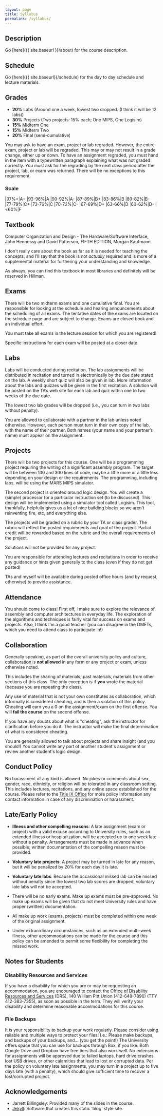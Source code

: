 ```yaml
---
layout: page
title: Syllabus
permalink: /syllabus/
---
```


## Description

Go [here]({{ site.baseurl }}/about) for the course description.

## Schedule

Go [here]({{ site.baseurl}}/schedule) for the day to day schedule and lecture materials.

## Grades

* **20%** Labs (Around one a week, lowest two dropped. (I think it will be 12 labs))
* **30%** Projects (Two projects: 15% each; One MIPS, One Logisim)
* **15%** Midterm One
* **15%** Midterm Two
* **20%** Final (semi-cumulative)

You may ask to have an exam, project or lab regraded. However, the entire exam, project or lab will be regraded. This may or may not result in a grade change, either up or down. To have an assignment regraded, you must hand in the item with a typewritten paragraph explaining what was not graded correctly. You must ask for the regrading by the next class period after the project, lab, or exam was returned. There will be no exceptions to this requirement.

### Scale

|97%+|A+
|93-96%|A
|90-92%|A-
|87-89%|B+
|83-86%|B
|80-82%|B-
|77-79%|C+
|73-76%|C
|70-72%|C-
|67-69%|D+
|63-66%|D
|60-62%|D-
|<60%|F


## Textbook

Computer Organization and Design - The Hardware/Software Interface, John Hennessy and David Patterson, FIFTH EDITION, Morgan Kaufmann.

I don't really care about the book as far as it is needed for teaching the concepts, and I'll say that the book is not *actually* required and is more of a supplemental material for furthering your understanding and knowledge.

As always, you can find this textbook in most libraries and definitely will be reserved in Hillman.

## Exams

There will be two midterm exams and one cumulative final.
You are responsible for looking at the schedule and hearing announcements about the scheduling of all exams.
The tentative dates of the exams are located on the schedule page and are subject to change.
Exams are closed book and an individual effort.

You must take all exams in the lecture session for which you are registered!

Specific instructions for each exam will be posted at a closer date.

## Labs

Labs will be conducted during recitation. The lab assignments will be distributed in recitation and turned in electronically by the due date stated on the lab. A weekly short quiz will also be given in lab. More information about the labs and quizzes will be given in the first recitation. A solution will be posted on the TA’s web site for each lab and quiz within one to two weeks of the due date.

The lowest two lab grades will be dropped (i.e., you can turn in two labs without penalty).

You are allowed to collaborate with a partner in the lab unless noted otherwise. However, each person must turn in their own copy of the lab, with the name of their partner. Both names (your name and your partner’s name) must appear on the assignment.

## Projects

There will be two projects for this course.
One will be a programming project requiring the writing of a significant assembly program.
The target will be between 100 and 300 lines of code, maybe a little more or a little less depending on your design or the requirements.
The programming, including labs, will be using the MARS MIPS simulator.

The second project is oriented around logic design.
You will create a (simple) processor for a particular instruction set (to be discussed).
This design will be implemented using a simulator tool called Logisim.
This tool, thankfully, helpfully gives us a lot of nice building blocks so we aren't reinventing fire, etc, and everything else.

The projects will be graded on a rubric by your TA or class grader.
The rubric will reflect the posted requirements and goal of the project.
Partial credit will be rewarded based on the rubric and the overall requirements of the project.

Solutions will not be provided for any project.

You are responsible for attending lectures and recitations in order to receive any guidance or hints given generally to the class (even if they do not get posted)

TAs and myself will be available during posted office hours (and by request, otherwise) to provide assistance.

## Attendance

You should come to class!
First off, I make sure to explore the relevance of assembly and computer architectures in everyday life.
The exploration of the algorithms and techniques is fairly vital for success on exams and projects.
Also, I think I'm a good teacher (you can disagree in the OMETs, which you need to attend class to participate in!)

## Collaboration

Generally speaking, as part of the overall university policy and culture, collaboration is **not allowed** in any form or any project or exam, unless otherwise noted.

This includes the sharing of materials, past materials, materials from other sections of this class. The only exception is if **you** wrote the material (because you are repeating the class).

Any use of material that is not your own constitutes as collaboration, which informally is considered cheating, and is then a violation of this policy.
Cheating will earn you a 0 on the assignment/exam on the first offense. You will **fail the course** on the second offense.

If you have any doubts about what is "cheating", ask the instructor for clarification before you do it. The instructor will make the final determination of what is considered cheating.

You are generally allowed to talk about projects and share insight (and you should!) You cannot write any part of another student's assignment or review another student's logic design.

## Conduct Policy

No harassment of any kind is allowed.
No jokes or comments about sex, gender, race, ethnicity, or religion will be tolerated in any classroom setting.
This includes lectures, recitations, and any online space established for the course.
Please refer to the [Title IX Office](https://www.titleix.pitt.edu/) for more policy information any contact information in case of any discrimination or harassment.

## Late/Early Policy

* **Illness and other compelling reasons**: A late assignment (exam or project) with a valid excuse according to University rules, such as an extended illness or hospitalization, will be accepted up to one week late without a penalty. Arrangements must be made in advance when possible; written documentation of the compelling reason must be provided.

* **Voluntary late projects**: A project may be turned in late for any reason, but it will be penalized by 20% for each day it is late.

* **Voluntary late labs**: Because the occassional missed lab can be missed without penalty since the lowest two lab scores are dropped, voluntary late labs will not be accepted.

* There will be no early exams. Make up exams must be pre-approved. No make up exams will be given that do not meet University rules and have proper (written) documentation.

* All make up work (exams, projects) must be completed within one week of the original assignment.

* Under extraordinary circumstances, such as an extended multi-week illness, other accommodations can be made for the course and this policy can be amended to permit some flexibility for completing the missed work.

## Notes for Students

### Disability Resources and Services

If you have a disability for which you are or may be requesting an accommodation, you are encouraged to contact the [Office of Disability Resources and Services](https://www.studentaffairs.pitt.edu/drs/) (DRS), 140 William Pitt Union (412-648-7890) (TTY 412-383-7355), as soon as possible in the term. They will verify your disability and determine reasonable accommodations for this course.

### File Backups

It is your responsibility to backup your work regularly. Please consider using reliable and multiple ways to protect your files! I.e.: Please make backups, and backups of your backups, and… (you get the point!) The University offers space that you can use for backups through Box, if you like. Both Google Drive and Dropbox have free tiers that also work well. No extensions for assignments will be approved due to failed laptops, hard drive crashes, lost USB drives, or other calamities that lead to lost or corrupted data. Per the policy on voluntary late assignments, you may turn in a project up to five days late (with a penalty), which should give sufficient time to recover a lost/corrupted project.

## Acknowledgements

* Jarrett Billingsley: Provided many of the slides in the course.
* [Jekyll](https://jekyllrb.com): Software that creates this static 'blog' style site.
